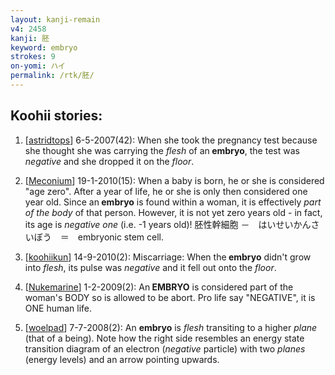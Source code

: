 ```yaml
---
layout: kanji-remain
v4: 2458
kanji: 胚
keyword: embryo
strokes: 9
on-yomi: ハイ
permalink: /rtk/胚/
---
```


## Koohii stories: 

1) [<a href="http://kanji.koohii.com/profile/astridtops">astridtops</a>] 6-5-2007(42): When she took the pregnancy test because she thought she was carrying the <em>flesh</em> of an<strong> embryo</strong>, the test was <em>negative</em> and she dropped it on the <em>floor</em>.

2) [<a href="http://kanji.koohii.com/profile/Meconium">Meconium</a>] 19-1-2010(15): When a baby is born, he or she is considered &quot;age zero&quot;. After a year of life, he or she is only then considered one year old. Since an<strong> embryo</strong> is found within a woman, it is effectively <em>part of the body</em> of that person. However, it is not yet zero years old - in fact, its age is <em>negative one</em> (i.e. -1 years old)! 胚性幹細胞 －　はいせいかんさいぼう　＝　embryonic stem cell.

3) [<a href="http://kanji.koohii.com/profile/koohiikun">koohiikun</a>] 14-9-2010(2): Miscarriage: When the<strong> embryo</strong> didn&#039;t grow into <em>flesh</em>, its pulse was <em>negative</em> and it fell out onto the <em>floor</em>.

4) [<a href="http://kanji.koohii.com/profile/Nukemarine">Nukemarine</a>] 1-2-2009(2): An<strong> EMBRYO</strong> is considered part of the woman&#039;s BODY so is allowed to be abort. Pro life say &quot;NEGATIVE&quot;, it is ONE human life.

5) [<a href="http://kanji.koohii.com/profile/woelpad">woelpad</a>] 7-7-2008(2): An <strong>embryo</strong> is <em>flesh</em> transiting to a higher <em>plane</em> (that of a being). Note how the right side resembles an energy state transition diagram of an electron (<em>negative</em> particle) with two <em>planes</em> (energy levels) and an arrow pointing upwards.

